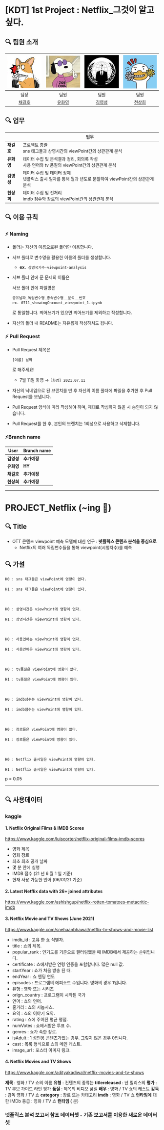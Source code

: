 # [KDT] 1st Project : Netflix_그것이 알고싶다.



## 🔍 팀원 소개

| ![KakaoTalk_Photo_2021-07-03-18-43-56-3](image/KakaoTalk_Photo_2021-07-03-18-43-56-3.png) | ![KakaoTalk_Photo_2021-07-03-18-49-22-1](image/KakaoTalk_Photo_2021-07-03-18-49-22-1.png) | ![KakaoTalk_Photo_2021-07-03-18-43-56-2](image/KakaoTalk_Photo_2021-07-03-18-43-56-2.jpeg) | ![KakaoTalk_Photo_2021-07-03-18-43-56-1](image/KakaoTalk_Photo_2021-07-03-18-43-56-1.jpeg) |
| :----------------------------------------------------------: | :----------------------------------------------------------: | :----------------------------------------------------------: | :----------------------------------------------------------: |
|                             팀장                             |                             팀원                             |                             팀원                             |                             팀원                             |
|           [채길호](https://github.com/chaerui7967)           |            [유화영](https://github.com/cherieuu)             |            [김영성](https://github.com/zerosysk)             |          [천상희](https://github.com/avantgarde-cy)          |



## 🔍 업무

|            | 업무                                                         |
| ---------- | ------------------------------------------------------------ |
| **채길호** | 프로젝트 총괄<br /> sns 태그들과 상영시간의 viewPoint간의 상관관계 분석 |
| **유화영** | 데이터 수집 및 분석결과 정리, 회의록 작성<br />사용 언어와 tv 품질의 viewPoint간의 상관관계 분석 |
| **김영성** | 데이터 수집 및 데이터 정제<br />넷플릭스 출시 일자를 통해 월과 년도로 분할하여 viewPoint간의 상관관계 분석 |
| **천상희** | 데이터 수집 및 전처리<br />imdb 점수와 장르의 viewPoint간의 상관관계 분석 |



## 🔍 이용 규칙

### ⚡️ Naming

- 폴더는 자신의 이름으로된 폴더만 이용합니다.

- 서브 폴더로 변수명을 활용한 이름의 폴더를 생성합니다.

  - **ex.**` 상영국가수-viewpoint-analysis`

- 서브 폴더 안에 푼 문제의 이름은

  서브 폴더 안에 파일명은

  ```
  공유날짜_독립변수명_종속변수명__분석__번호 
  ex. 0711_showingOncount_viewpoint_1.ipynb
  ```

  

  로 통일합니다. 띄어쓰기가 있으면 띄어쓰기를 제외하고 작성합니다. 

   

- 자신의 폴더 내 README는 자유롭게 작성하셔도 됩니다.

### ⚡️ Pull Request

- Pull Request 제목은

   

  ```
  [이름] 날짜
  ```

  로 해주세요!

  - 7월 11일 화영 → `[화영] 2021.07.11`

- 자신의 닉네임으로 된 브랜치를 딴 후 자신의 이름 폴더에 파일을 추가한 후 Pull Request를 보냅니다.

- Pull Request 양식에 따라 작성해야 하며, 제대로 작성하지 않을 시 승인이 되지 않습니다.

- Pull Request를 한 후, 본인의 브랜치는 1회성으로 사용하고 삭제합니다.

### ⚡️Branch name

| User       | Branch name  |
| ---------- | ------------ |
| **김영성** | **추가예정** |
| **유화영** | **HY**       |
| **채길호** | **추가예정** |
| **천상희** | **추가예정** |



----------------

# PROJECT_Netflix (~ing 🚀)



## 🔍 Title 

- OTT 콘텐츠 viewpoint 예측 모델에 대한 연구 : **넷플릭스 콘텐츠 분석을 중심으로** 
  -  Netflix의 여러 독립변수들을 통해 viewpoint(시청자수)를 예측



## 🔍 가설

	H0 : sns 태그들은 viewPoint에 영향이 없다.
	
	H1 : sns 태그들은 viewPoint에 영향이 있다.



	H0 : 상영시간은 viewPoint에 영향이 없다.
	
	H1 : 상영시간은 viewPoint에 영향이 있다.



	H0 : 사용언어는 viewPoint에 영향이 없다.
	
	H1 : 사용언어은 viewPoint에 영향이 있다.



	H0 : tv품질은 viewPoint에 영향이 없다.
	
	H1 : tv품질은 viewPoint에 영향이 있다.



	H0 : imdb점수는 viewPoint에 영향이 없다.
	
	H1 : imdb점수는 viewPoint에 영향이 있다.



	H0 : 장르들은 viewPoint에 영향이 없다.
	
	H1 : 장르들은 viewPoint에 영향이 있다.



	H0 : Netflix 출시일은 viewPoint에 영향이 없다.
	
	H1 : Netflix 출시일은 viewPoint에 영향이 있다.



p = 0.05

------

## 🔍 사용데이터

###  kaggle 

#### 1. Netflix Original Films & IMDB Scores

 https://www.kaggle.com/luiscorter/netflix-original-films-imdb-scores

- 영화 제목
- 영화 장르
- 최초 최초 공개 날짜
- 몇 분 안에 실행
- IMDB 점수 (21 년 6 월 1 일 기준)
- 현재 사용 가능한 언어 (06/01/21 기준)

#### 2. Latest Netflix data with 26+ joined attributes

https://www.kaggle.com/ashishgup/netflix-rotten-tomatoes-metacritic-imdb



#### 3. Netflix Movie and TV Shows (June 2021)

https://www.kaggle.com/snehaanbhawal/netflix-tv-shows-and-movie-list

- imdb_id : 고유 한 쇼 식별자.
- title : 쇼의 제목.
- popular_rank : 인기도를 기준으로 필터링했을 때 IMDB에서 제공하는 순위입니다.
- certificate : 쇼에서받은 연령 인증을 포함합니다. 많은 null 값.
- startYear : 쇼가 처음 방송 된 때.
- endYear : 쇼 엔딩 연도
- episodes : 프로그램의 에피소드 수입니다. 영화의 경우 1입니다.
- 유형 : 영화 또는 시리즈
- orign_country : 프로그램이 시작된 국가
- 언어 : 쇼의 언어.
- 줄거리 : 쇼의 시놉시스.
- 요약 : 쇼의 이야기 요약.
- rating : 쇼에 주어진 평균 평점.
- numVotes : 쇼에서받은 투표 수.
- genres : 쇼가 속한 장르.
- isAdult : 1 성인용 콘텐츠가있는 경우. 그렇지 않은 경우 0입니다.
- cast : 목록 형식으로 쇼의 메인 캐스트.
- image_url : 포스터 이미지 링크.



#### 4. Netflix Movies and TV Shows

https://www.kaggle.com/adityakadiwal/netflix-movies-and-tv-shows

**제목** : 영화 / TV 쇼의 이름
**유형** : 컨텐츠의 종류는
**titlereleased** : 년 릴리스의
**평가** : TV 부모 가이드 라인 평가
**품질** : 제목의 비디오 품질
**배우** : 영화 / TV 쇼의 캐스트
**감독** : 감독 영화 / TV 쇼
**category** : 장르 또는 카테고리
**imdb** : 영화 / TV 쇼
**런타임에** 대한 IMDb 등급 : 영화 / TV 쇼 **런타임 (** 분)



### 넷플릭스 분석 보고서 참조 데이터셋 - 기존 보고서를 이용한 새로운 데이터셋
